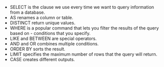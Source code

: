 - SELECT is the clause we use every time we want to query information from a database.
- AS renames a column or table.
- DISTINCT return unique values.
- WHERE is a popular command that lets you filter the results of the query based on - conditions that you specify.
- LIKE and BETWEEN are special operators.
- AND and OR combines multiple conditions.
- ORDER BY sorts the result.
- LIMIT specifies the maximum number of rows that the query will return.
- CASE creates different outputs.
